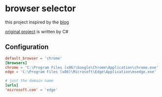 # browser selector

this project inspired by the [blog](https://blog.dantup.com/2015/09/simple-windows-browser-selector/)

[original project](https://github.com/DanTup/BrowserSelector) is written by C#

## Configuration

```toml
default_browser = 'chrome'
[browsers]
chrome = 'C:\Program Files (x86)\Google\Chrome\Application\chrome.exe'
edge = 'C:\Program Files (x86)\Microsoft\Edge\Application\msedge.exe'

# just the domain name
[urls]
'microsoft.com' = 'edge'
```
